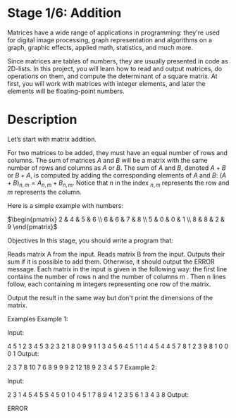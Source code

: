 # Stage 1/6: Addition
Matrices have a wide range of applications in programming: they're used for digital image processing, graph representation and algorithms on a graph, graphic effects, applied math, statistics, and much more.

Since matrices are tables of numbers, they are usually presented in code as 2D-lists. In this project, you will learn how to read and output matrices, do operations on them, and compute the determinant of a square matrix. At first, you will work with matrices with integer elements, and later the elements will be floating-point numbers.

# Description
Let’s start with matrix addition.

For two matrices to be added, they must have an equal number of rows and columns. The sum of matrices $A$ and $B$ will be a matrix with the same number of rows and columns as $A$ or $B$. The sum of $A$ and $B$, denoted $A+B$ or $B+A$, is computed by adding the corresponding elements of $A$ and $B$: $(A+B)_{n,m}=A_{n,m}+B_{n,m}$. Notice that $n$ in the index $_{n,m}$ represents the row and $m$ represents the column.

Here is a simple example with numbers:

$\begin{pmatrix}
2 & 4 & 5 & 6 \\
6 & 6 & 7 & 8 \\
5 & 0 & 0 & 1 \\
8 & 8 & 2 & 9 \end{pmatrix}$

Objectives
In this stage, you should write a program that:

Reads matrix A
from the input.
Reads matrix B
from the input.
Outputs their sum if it is possible to add them. Otherwise, it should output the ERROR message.
Each matrix in the input is given in the following way: the first line contains the number of rows n
and the number of columns m
. Then n
lines follow, each containing m
integers representing one row of the matrix.

Output the result in the same way but don't print the dimensions of the matrix.

Examples
Example 1:

Input:

4 5
1 2 3 4 5
3 2 3 2 1
8 0 9 9 1
1 3 4 5 6
4 5
1 1 4 4 5
4 4 5 7 8
1 2 3 9 8
1 0 0 0 1
Output:

2 3 7 8 10
7 6 8 9 9
9 2 12 18 9
2 3 4 5 7
Example 2:

Input:

2 3
1 4 5
4 5 5
4 5
0 1 0 4 5
1 7 8 9 4
1 2 3 5 6
1 3 4 3 8
Output:

ERROR